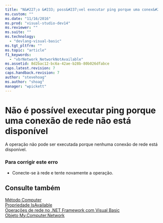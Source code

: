 ```yaml
---
title: "N&#227;o &#233; poss&#237;vel executar ping porque uma conex&#227;o de rede n&#227;o est&#225; dispon&#237;vel | Microsoft Docs"
ms.custom: ""
ms.date: "11/16/2016"
ms.prod: "visual-studio-dev14"
ms.reviewer: ""
ms.suite: ""
ms.technology: 
  - "devlang-visual-basic"
ms.tgt_pltfrm: ""
ms.topic: "article"
f1_keywords: 
  - "vbrNetwork_NetworkNotAvailable"
ms.assetid: 8d2bac12-bc6a-42ae-b28b-80b026dfabce
caps.latest.revision: 7
caps.handback.revision: 7
author: "stevehoag"
ms.author: "shoag"
manager: "wpickett"
---
```

# N&#227;o &#233; poss&#237;vel executar ping porque uma conex&#227;o de rede n&#227;o est&#225; dispon&#237;vel
A operação não pode ser executada porque nenhuma conexão de rede está disponível.  
  
### Para corrigir este erro  
  
-   Conecte\-se à rede e tente novamente a operação.  
  
## Consulte também  
 [Método Computer](http://msdn.microsoft.com/pt-br/5f1eff72-3882-44a4-8234-ac21daac464c)   
 [Propriedade IsAvailable](http://msdn.microsoft.com/pt-br/29f9361e-8c62-4d2e-a4f0-44b2dc43b9aa)   
 [Operações de rede no .NET Framework com Visual Basic](http://msdn.microsoft.com/pt-br/c5379021-44ef-4d6a-acf5-e951fdcab6b2)   
 [Objeto My.Computer.Network](../../visual-basic/language-reference/objects/my-computer-network-object.md)